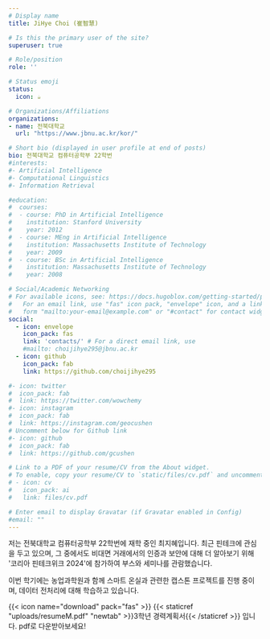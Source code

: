 ```yaml
---
# Display name
title: JiHye Choi (崔智慧)

# Is this the primary user of the site?
superuser: true

# Role/position
role: ''

# Status emoji
status:
  icon: ☕️

# Organizations/Affiliations
organizations:
- name: 전북대학교
  url: "https://www.jbnu.ac.kr/kor/"

# Short bio (displayed in user profile at end of posts)
bio: 전북대학교 컴퓨터공학부 22학번
#interests:
#- Artificial Intelligence
#- Computational Linguistics
#- Information Retrieval

#education:
#  courses:
#  - course: PhD in Artificial Intelligence
#    institution: Stanford University
#    year: 2012
#  - course: MEng in Artificial Intelligence
#    institution: Massachusetts Institute of Technology
#    year: 2009
#  - course: BSc in Artificial Intelligence
#    institution: Massachusetts Institute of Technology
#    year: 2008

# Social/Academic Networking
# For available icons, see: https://docs.hugoblox.com/getting-started/page-builder/#icons
#   For an email link, use "fas" icon pack, "envelope" icon, and a link in the
#   form "mailto:your-email@example.com" or "#contact" for contact widget.
social:
  - icon: envelope
    icon_pack: fas
    link: 'contacts/' # For a direct email link, use 
    #mailto: choijihye295@jbnu.ac.kr
  - icon: github
    icon_pack: fab
    link: https://github.com/choijihye295

#- icon: twitter
#  icon_pack: fab
#  link: https://twitter.com/wowchemy
#- icon: instagram
#  icon_pack: fab
#  link: https://instagram.com/geocushen
# Uncomment below for Github link
#- icon: github
#  icon_pack: fab
#  link: https://github.com/gcushen

# Link to a PDF of your resume/CV from the About widget.
# To enable, copy your resume/CV to `static/files/cv.pdf` and uncomment the lines below.
# - icon: cv
#   icon_pack: ai
#   link: files/cv.pdf

# Enter email to display Gravatar (if Gravatar enabled in Config)
#email: ""
---
```


저는 전북대학교 컴퓨터공학부 22학번에 재학 중인 최지혜입니다. 최근 핀테크에 관심을 두고 있으며, 그 중에서도 비대면 거래에서의 인증과 보안에 대해 더 알아보기 위해 '코리아 핀테크위크 2024'에 참가하여 부스와 세미나를 관람했습니다.

이번 학기에는 농업과학원과 함께 스마트 온실과 관련한 캡스톤 프로젝트를 진행 중이며, 데이터 전처리에 대해 학습하고 있습니다.

{{< icon name="download" pack="fas" >}} {{< staticref "uploads/resumeM.pdf" "newtab" >}}3학년 경력계획서{{< /staticref >}} 입니다. pdf로 다운받아보세요!
